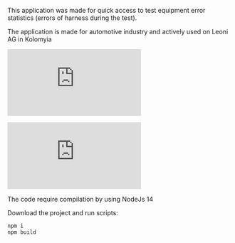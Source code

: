 This application was made for quick access to test equipment error statistics (errors of harness during the test).

The application is made for automotive industry and actively used on Leoni AG in Kolomyia

![Opex main image](https://files.fm/thumb_show.php?i=hdf7sm5h3)

![Opex main image](https://files.fm/thumb_show.php?i=5bza29xpu)

The code require compilation by using NodeJs 14

Download the project and run scripts:
```
npm i
npm build
```
